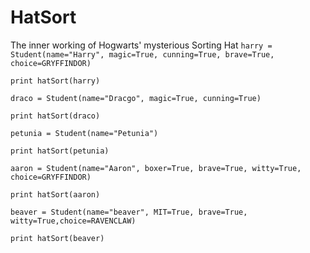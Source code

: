 # HatSort
The inner working of Hogwarts' mysterious Sorting Hat
``` harry = Student(name="Harry", magic=True, cunning=True, brave=True, choice=GRYFFINDOR) ```

``` print hatSort(harry) ```

``` draco = Student(name="Dracgo", magic=True, cunning=True) ```

``` print hatSort(draco) ```

``` petunia = Student(name="Petunia") ```

``` print hatSort(petunia) ```

``` aaron = Student(name="Aaron", boxer=True, brave=True, witty=True, choice=GRYFFINDOR) ```

``` print hatSort(aaron) ```

``` beaver = Student(name="beaver", MIT=True, brave=True, witty=True,choice=RAVENCLAW) ```

```print hatSort(beaver) ```
